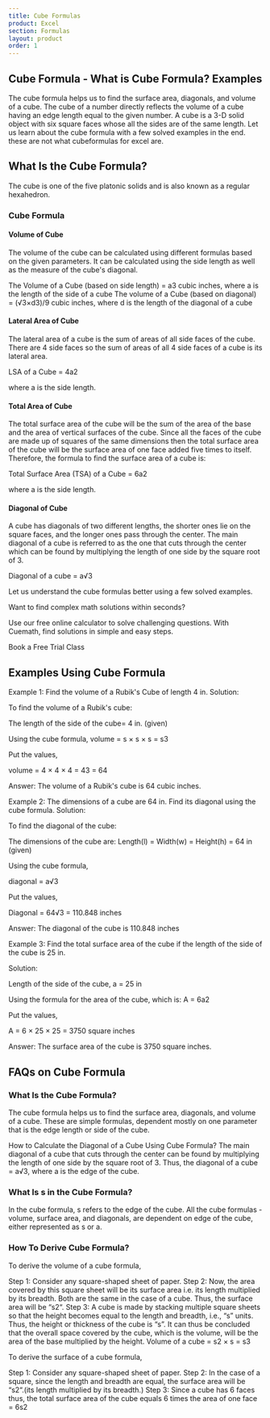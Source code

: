 ```yaml
---
title: Cube Formulas
product: Excel
section: Formulas
layout: product
order: 1
---
```



## Cube Formula - What is Cube Formula? Examples

The cube formula helps us to find the surface area, diagonals, and volume of a cube. The cube of a number directly reflects the volume of a cube having an edge length equal to the given number. A cube is a 3-D solid object with six square faces whose all the sides are of the same length. Let us learn about the cube formula with a few solved examples in the end. these are not what cubeformulas for excel are.

## What Is the Cube Formula?
The cube is one of the five platonic solids and is also known as a regular hexahedron.

### Cube Formula

#### Volume of Cube

The volume of the cube can be calculated using different formulas based on the given parameters. It can be calculated using the side length as well as the measure of the cube's diagonal.

The Volume of a Cube (based on side length) = a3 cubic inches, where a is the length of the side of a cube
The volume of a Cube (based on diagonal) = (√3×d3)/9 cubic inches, where d is the length of the diagonal of a cube

#### Lateral Area of Cube

The lateral area of a cube is the sum of areas of all side faces of the cube. There are 4 side faces so the sum of areas of all 4 side faces of a cube is its lateral area. 

LSA of a Cube = 4a2

where a is the side length. 

#### Total Area of Cube

The total surface area of the cube will be the sum of the area of the base and the area of vertical surfaces of the cube. Since all the faces of the cube are made up of squares of the same dimensions then the total surface area of the cube will be the surface area of one face added five times to itself. Therefore, the formula to find the surface area of a cube is: 

Total Surface Area (TSA) of a Cube = 6a2

where a is the side length. 

#### Diagonal of Cube

A cube has diagonals of two different lengths, the shorter ones lie on the square faces, and the longer ones pass through the center. The main diagonal of a cube is referred to as the one that cuts through the center which can be found by multiplying the length of one side by the square root of 3.

Diagonal of a cube = a√3

Let us understand the cube formulas better using a few solved examples.

Want to find complex math solutions within seconds?

Use our free online calculator to solve challenging questions. With Cuemath, find solutions in simple and easy steps.

Book a Free Trial Class

## Examples Using Cube Formula

Example 1: Find the volume of a Rubik's Cube of length 4 in.
Solution:

To find the volume of a Rubik's cube:

The length of the side of the cube= 4 in. (given)

Using the cube formula,
volume = s × s × s = s3

Put the values, 

volume =  4 × 4 × 4 = 43 = 64

Answer: The volume of a Rubik's cube is 64 cubic inches.

Example 2: The dimensions of a cube are 64 in. Find its diagonal using the cube formula.
Solution: 

To find the diagonal of the cube:

The dimensions of the cube are: Length(l) = Width(w) = Height(h) = 64 in (given)

Using the cube formula,

diagonal = a√3 

Put the values,

Diagonal = 64√3 = 110.848 inches

Answer: The diagonal of the cube is 110.848 inches

Example 3: Find the total surface area of the cube if the length of the side of the cube is 25 in. 

Solution:

Length of the side of the cube, a = 25 in 

Using the formula for the area of the cube, which is: A = 6a2

Put the values,

A = 6 × 25 × 25 = 3750 square inches

Answer: The surface area of the cube is 3750 square inches.

## FAQs on Cube Formula

### What Is the Cube Formula?

The cube formula helps us to find the surface area, diagonals, and volume of a cube. These are simple formulas, dependent mostly on one parameter that is the edge length or side of the cube.

How to Calculate the Diagonal of a Cube Using Cube Formula?
The main diagonal of a cube that cuts through the center can be found by multiplying the length of one side by the square root of 3. Thus, the diagonal of a cube = a√3, where a is the edge of the cube. 

### What Is s in the Cube Formula?
In the cube formula, s refers to the edge of the cube. All the cube formulas - volume, surface area, and diagonals, are dependent on edge of the cube, either represented as s or a.

### How To Derive Cube Formula?
To derive the volume of a cube formula,

Step 1: Consider any square-shaped sheet of paper.
Step 2: Now, the area covered by this square sheet will be its surface area i.e. its length multiplied by its breadth. Both are the same in the case of a cube. Thus, the surface area will be “s2“.
Step 3: A cube is made by stacking multiple square sheets so that the height becomes equal to the length and breadth, i.e., “s” units. Thus, the height or thickness of the cube is “s”.
It can thus be concluded that the overall space covered by the cube, which is the volume, will be the area of the base multiplied by the height. Volume of a cube = s2 × s = s3

To derive the surface of a cube formula,

Step 1: Consider any square-shaped sheet of paper.
Step 2:  In the case of a square, since the length and breadth are equal, the surface area will be “s2“.(its length multiplied by its breadth.)
Step 3: Since a cube has 6 faces thus, the total surface area of the cube equals 6 times the area of one face = 6s2
